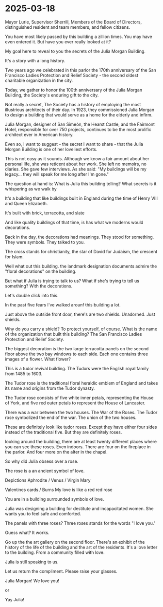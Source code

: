 # 2025-03-18

Mayor Lurie, Supervisor Sherrill, Members of the Board of Directors, distinguished resident and team members, and fellow citizens.

You have most likely passed by this building a zillion times. You may have even entered it. But have you ever really looked at it?

My goal here to reveal to you the secrets of the Julia Morgan Building.

It's a story with a long history.

Two years ago we celebrated in this parlor the 170th anniversary of the San Francisco Ladies Protection and Relief Society - the second oldest charitable organization in the city.

Today, we gather to honor the 100th anniversary of the Julia Morgan Building, the Society's enduring gift to the city.

Not really a secret, The Society has a history of employing the most illustrious architects of their day. In 1923, they commissioned Julia Morgan to design a building that would serve as a home for the elderly and infirm. 

Julia Morgan, designer of San Simeón, the Hearst Castle, and the Fairmont Hotel, responsible for over 750 projects, continues to be the most prolific architect ever in American history.

Even so, I want to suggest - the secret I want to share - that the Julia Morgan Building is one of her loveliest efforts.

This is not easy as it sounds. Although we know a fair amount about her personal life, she was reticent about her work. She left no memoirs, no diaries. She gave few interviews. As she said: "My buildings will be my legacy... they will speak for me long after I'm gone."

The question at hand is: What is Julia this building telling? What secrets is it whispering as we walk by

It's a building that like buildings built in England during the time of Henry VIII and Queen Elizabeth.


It's built with brick, terracotta, and slate

And like quality buildings of that time, is has what we moderns would decorations.

Back in the day, the decorations had meanings. They stood for something. They were symbols. They talked to you.

The cross stands for christianity, the star of David for Judaism, the crescent for Islam.

Well what out this building. the landmark designation documents admire the "floral decorations" on the building.

But what if Julia is trying to talk to us? What if she's trying to tell us something? With the decorations.

Let's double click into this.

In the past five fears I've walked arounf this building a lot.

Just above the outside front door, there's are two shields. Unadorned. Just shields.

Why do you carry a shield? To protect yourself, of course. What is the name of the organization that built this building? The San Francisco Ladies Protection and Relief Society.

The biggest decoration is the two large terracotta panels on the second floor above the two bay windows to each side. Each one contains three images of a flower. What flower? 

This is a tudor revival building. The Tudors were the English royal family from 1485 to 1603.

The Tudor rose is the traditional floral heraldic emblem of England and takes its name and origins from the Tudor dynasty.

The Tudor rose consists of five white inner petals, representing the House of York, and five red outer petals to represent the House of Lancaster.

There was a war between the two houses. The War of the Roses. The Tudor rose symbolized the end of the war. The union of the two houses.

These are definitely look like tudor roses. Except they have either four sides instead of the traditional five. But they are definitely roses.

looking around the building, there are at least twenty different places where you can see these roses. Even indoors. There are four on the fireplace in the parlor. And four more on the alter in the chapel.

So why did Julia obsess over a rose.

The rose is a an ancient symbol of love. 

Depictions Aphrodite / Venus / Virgin Mary

Valentines cards / Burns My love is like a red red rose

You are in a building surrounded symbols of love.

Julia was designing a building for destitute and incapacitated women. She wants you to feel safe and comforted.

The panels with three roses? Three roses stands for the words "I love you."

Guess what? It works. 

Go up the the art gallery on the second floor. There's an exhibit of the history of the life of the building and the art of the residents. It's a love letter to the building. From a community filled with love.

Julia is still speaking to us. 

Let us return the compliment. Please raise your glasses.

Julia Morgan! We love you!

or

Yay Julia!
